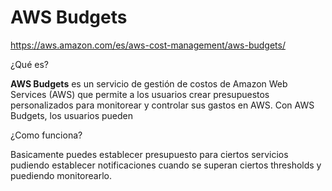 # AWS Budgets

https://aws.amazon.com/es/aws-cost-management/aws-budgets/

¿Qué es?

**AWS Budgets** es un servicio de gestión de costos de Amazon Web Services (AWS) que permite a los usuarios crear presupuestos personalizados para monitorear y controlar sus gastos en AWS. Con AWS Budgets, los usuarios pueden

¿Como funciona?

Basicamente puedes establecer presupuesto para ciertos servicios pudiendo establecer notificaciones cuando se superan ciertos thresholds y puediendo monitorearlo.